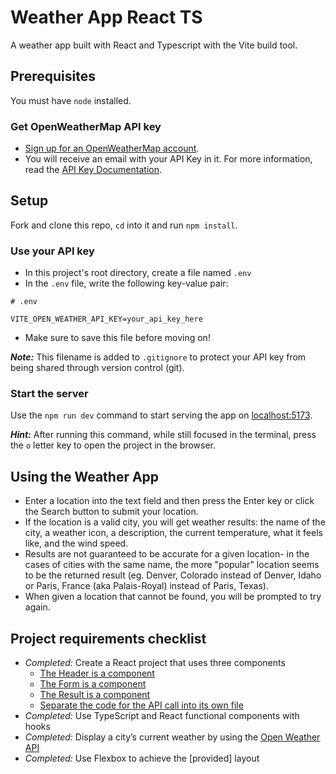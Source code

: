 # Weather App React TS

A weather app built with React and Typescript with the Vite build tool.

## Prerequisites

You must have `node` installed.

### Get OpenWeatherMap API key

- [Sign up for an OpenWeatherMap account](https://home.openweathermap.org/users/sign_up).
- You will receive an email with your API Key in it. For more information, read the [API Key Documentation](https://openweathermap.org/appid).

## Setup

Fork and clone this repo, `cd` into it and run `npm install`. 

### Use your API key
- In this project's root directory, create a file named `.env`
- In the `.env` file, write the following key-value pair:

```
# .env

VITE_OPEN_WEATHER_API_KEY=your_api_key_here
```

- Make sure to save this file before moving on!

***Note:*** This filename is added to `.gitignore` to protect your API key from being shared through version control (git).

### Start the server

Use the `npm run dev` command to start serving the app on [localhost:5173](http://localhost:5173/).

***Hint:*** After running this command, while still focused in the terminal, press the `o` letter key to open the project in the browser. 

## Using the Weather App

- Enter a location into the text field and then press the Enter key or click the Search button to submit your location.
- If the location is a valid city, you will get weather results: the name of the city, a weather icon, a description, the current temperature, what it feels like, and the wind speed.
- Results are not guaranteed to be accurate for a given location- in the cases of cities with the same name, the more "popular" location seems to be the returned result (eg. Denver, Colorado instead of Denver, Idaho or Paris, France (aka Palais-Royal) instead of Paris, Texas).
- When given a location that cannot be found, you will be prompted to try again.

## Project requirements checklist

- *Completed:* Create a React project that uses three components
  - [The Header is a component](./src/Header.tsx`)
  - [The Form is a component](./src/Form.tsx)
  - [The Result is a component](./src/Result.tsx)
  - [Separate the code for the API call into its own file](./lib/fetch-weather-data.tsx)
- *Completed:* Use TypeScript and React functional components with hooks
- *Completed:* Display a city’s current weather by using the [Open Weather API](https://openweathermap.org/api)
- *Completed:* Use Flexbox to achieve the [provided] layout
